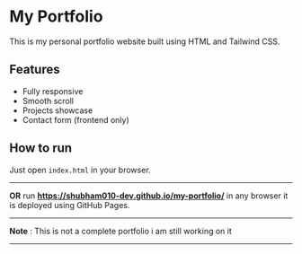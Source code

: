 # My Portfolio

This is my personal portfolio website built using HTML and Tailwind CSS.

## Features
- Fully responsive
- Smooth scroll
- Projects showcase
- Contact form (frontend only)

## How to run
Just open `index.html` in your browser.

---
**OR**
run **https://shubham010-dev.github.io/my-portfolio/** in any browser it is deployed using GitHub Pages.

---
**Note** : This is not a complete portfolio i am still working on it

---
